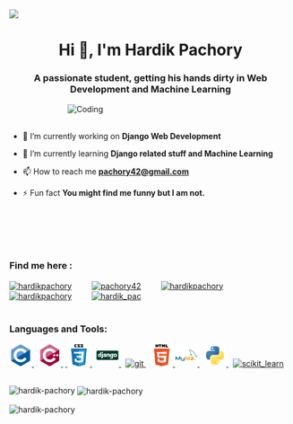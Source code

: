 <!-- <img align='center' src="https://user-images.githubusercontent.com/84628216/119238080-ffa09a00-bb5d-11eb-99a5-3c72d8cbb578.png"> -->
<img align="center" src="https://user-images.githubusercontent.com/84628216/123111187-57cb0480-d45a-11eb-9cc4-30f8eb775bf6.png">

<h1 align="center">Hi 👋, I'm Hardik Pachory</h1>
<h3 align="center">A passionate student, getting his hands dirty in Web Development and Machine Learning</h3>
<img align="right" alt="Coding" width="400" src="https://cdn.dribbble.com/users/1201592/screenshots/9078494/media/422a760a51cef7de2fa3db9daf697853.gif">

<br>
<br>

- 🔭 I’m currently working on **Django Web Development**

- 🌱 I’m currently learning **Django related stuff and Machine Learning**

- 📫 How to reach me **pachory42@gmail.com**

- ⚡ Fun fact **You might find me funny but I am not.**

<br>
<br>
<br>
<br>
<!--<h3 align="left">Connect with me:</h3>
<p align="left">
<p align="left"> <img src="https://komarev.com/ghpvc/?username=hardik-pachory&label=Profile%20views&color=0e75b6&style=flat" alt="hardik-pachory" /> </p>
<p align="left"> <a href="https://github.com/ryo-ma/github-profile-trophy"><img src="https://github-profile-trophy.vercel.app/?username=hardik-pachory" alt="hardik-pachory" /></a> </p>
<br><br> -->
<h3 align='left'>Find me here :</h3>
<a href="https://twitter.com/hardikpachory" target="blank"><img align="center" src="https://raw.githubusercontent.com/rahuldkjain/github-profile-readme-generator/22064237dce9d9052582c108ace3c161b646dfd9/src/images/icons/Social/twitter-alt.svg" alt="hardikpachory" height="30" width="40" /></a> &nbsp; &nbsp; &nbsp; &nbsp;
<a href="https://www.hackerrank.com/pachory42" target="blank"><img align="center" src="https://raw.githubusercontent.com/rahuldkjain/github-profile-readme-generator/22064237dce9d9052582c108ace3c161b646dfd9/src/images/icons/Social/hackerrank.svg" alt="pachory42" height="30" width="40" /></a> &nbsp; &nbsp; &nbsp; &nbsp;
<a href="https://kaggle.com/hardikpachory" target="blank"><img align="center" src="https://raw.githubusercontent.com/rahuldkjain/github-profile-readme-generator/22064237dce9d9052582c108ace3c161b646dfd9/src/images/icons/Social/kaggle.svg" alt="hardikpachory" height="30" width="40" /></a> &nbsp; &nbsp; &nbsp; &nbsp;
<a href="https://linkedin.com/in/hardikpachory" target="blank"><img align="center" src="https://raw.githubusercontent.com/rahuldkjain/github-profile-readme-generator/22064237dce9d9052582c108ace3c161b646dfd9/src/images/icons/Social/linked-in-alt.svg" alt="hardikpachory" height="30" width="40" /></a> &nbsp; &nbsp; &nbsp; &nbsp;
<a href="https://codepen.io/hardik_pac" target="blank"><img align="center" src="https://raw.githubusercontent.com/rahuldkjain/github-profile-readme-generator/22064237dce9d9052582c108ace3c161b646dfd9/src/images/icons/Social/codepen.svg" alt="hardik_pac" height="30" width="40" /></a>
<br><br>
<h3 align="left">Languages and Tools:</h3>
<p align="left"> <a href="https://www.cprogramming.com/" target="_blank"> <img src="https://raw.githubusercontent.com/devicons/devicon/master/icons/c/c-original.svg" alt="c" width="40" height="40"/> </a> &nbsp; <a href="https://www.w3schools.com/cpp/" target="_blank"> <img src="https://raw.githubusercontent.com/devicons/devicon/master/icons/cplusplus/cplusplus-original.svg" alt="cplusplus" width="40" height="40"/> </a>&nbsp;<a href="https://www.w3schools.com/css/" target="_blank"> <img src="https://raw.githubusercontent.com/devicons/devicon/master/icons/css3/css3-original-wordmark.svg" alt="css3" width="40" height="40"/> </a> &nbsp; <a href="https://www.djangoproject.com/" target="_blank"> <img src="https://raw.githubusercontent.com/devicons/devicon/master/icons/django/django-original.svg" alt="django" width="40" height="40"/> </a> &nbsp; <a href="https://git-scm.com/" target="_blank"> <img src="https://www.vectorlogo.zone/logos/git-scm/git-scm-icon.svg" alt="git" width="40" height="40"/> </a> &nbsp; <a href="https://www.w3.org/html/" target="_blank"> <img src="https://raw.githubusercontent.com/devicons/devicon/master/icons/html5/html5-original-wordmark.svg" alt="html5" width="40" height="40"/> </a> <a href="https://www.mysql.com/" target="_blank"> <img src="https://raw.githubusercontent.com/devicons/devicon/master/icons/mysql/mysql-original-wordmark.svg" alt="mysql" width="40" height="40"/> </a> &nbsp; <a href="https://www.python.org" target="_blank"> <img src="https://raw.githubusercontent.com/devicons/devicon/master/icons/python/python-original.svg" alt="python" width="40" height="40"/> </a> &nbsp; <a href="https://scikit-learn.org/" target="_blank"> <img src="https://upload.wikimedia.org/wikipedia/commons/0/05/Scikit_learn_logo_small.svg" alt="scikit_learn" width="40" height="40"/> </a>
<br><br>
<p><img align="left" src="https://github-readme-stats.vercel.app/api/top-langs?username=hardik-pachory&show_icons=true&locale=en&layout=compact" alt="hardik-pachory" /></p>

<p>&nbsp;<img align="center" src="https://github-readme-stats.vercel.app/api?username=hardik-pachory&show_icons=true&locale=en" alt="hardik-pachory" /></p>

<p><img align="center" src="https://github-readme-streak-stats.herokuapp.com/?user=hardik-pachory&" alt="hardik-pachory" /></p>

